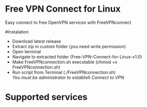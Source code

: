 # Free VPN Connect for Linux
Easy connect to free OpenVPN services with FreeVPNconnect

#Instalation
* Download latest release   
* Extract zip in custom folder (you need write permission)  
* Open terminal  
* Navigate to extracted folder (Free-VPN-Connect-for-Linux-v1.0)   
* Make FreeVPNconnection.sh executable (chmod +x FreeVPNconnection.sh)     
* Run script from Terminal (./FreeVPNconnection.sh)   
*You must be administrator to establish Connect to VPN* 

# Supported services

